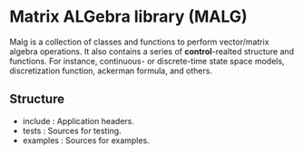 # Matrix ALGebra library (MALG)

Malg is a collection of classes and functions to perform vector/matrix algebra
operations. It also contains a series of **control**-realted structure and
functions. For instance, continuous- or discrete-time state space models,
discretization function, ackerman formula, and others.

## Structure
 - include  : Application headers.
 - tests    : Sources for testing.
 - examples : Sources for examples.
